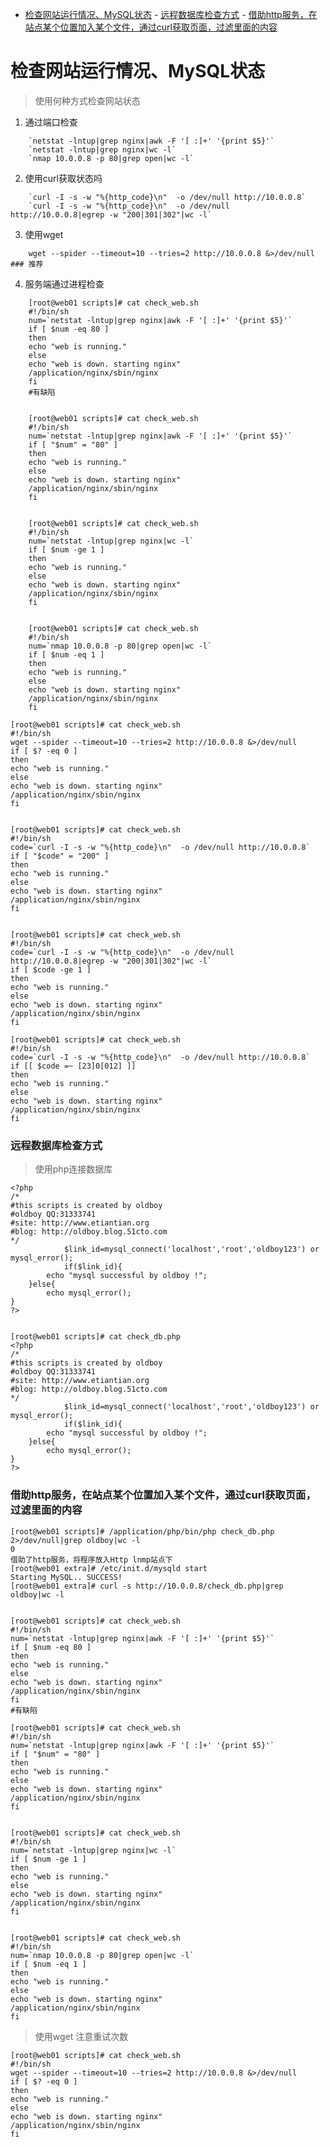 <!-- TOC -->

- [检查网站运行情况、MySQL状态](#%E6%A3%80%E6%9F%A5%E7%BD%91%E7%AB%99%E8%BF%90%E8%A1%8C%E6%83%85%E5%86%B5mysql%E7%8A%B6%E6%80%81)
        - [远程数据库检查方式](#%E8%BF%9C%E7%A8%8B%E6%95%B0%E6%8D%AE%E5%BA%93%E6%A3%80%E6%9F%A5%E6%96%B9%E5%BC%8F)
        - [借助http服务，在站点某个位置加入某个文件，通过curl获取页面，过滤里面的内容](#%E5%80%9F%E5%8A%A9http%E6%9C%8D%E5%8A%A1%E5%9C%A8%E7%AB%99%E7%82%B9%E6%9F%90%E4%B8%AA%E4%BD%8D%E7%BD%AE%E5%8A%A0%E5%85%A5%E6%9F%90%E4%B8%AA%E6%96%87%E4%BB%B6%E9%80%9A%E8%BF%87curl%E8%8E%B7%E5%8F%96%E9%A1%B5%E9%9D%A2%E8%BF%87%E6%BB%A4%E9%87%8C%E9%9D%A2%E7%9A%84%E5%86%85%E5%AE%B9)

<!-- /TOC -->

# 检查网站运行情况、MySQL状态



>使用何种方式检查网站状态

1. 通过端口检查

```
    `netstat -lntup|grep nginx|awk -F '[ :]+' '{print $5}'`
    `netstat -lntup|grep nginx|wc -l`
    `nmap 10.0.0.8 -p 80|grep open|wc -l`
```


2. 使用curl获取状态吗

```
    `curl -I -s -w "%{http_code}\n"  -o /dev/null http://10.0.0.8`
    `curl -I -s -w "%{http_code}\n"  -o /dev/null http://10.0.0.8|egrep -w "200|301|302"|wc -l`
```

3. 使用wget

```
    wget --spider --timeout=10 --tries=2 http://10.0.0.8 &>/dev/null ### 推荐
```

4. 服务端通过进程检查

```
    [root@web01 scripts]# cat check_web.sh
    #!/bin/sh
    num=`netstat -lntup|grep nginx|awk -F '[ :]+' '{print $5}'`
    if [ $num -eq 80 ]
    then
    echo "web is running."
    else
    echo "web is down. starting nginx"
    /application/nginx/sbin/nginx
    fi
    #有缺陷

```

```

    [root@web01 scripts]# cat check_web.sh
    #!/bin/sh
    num=`netstat -lntup|grep nginx|awk -F '[ :]+' '{print $5}'`
    if [ "$num" = "80" ]
    then
    echo "web is running."
    else
    echo "web is down. starting nginx"
    /application/nginx/sbin/nginx
    fi
```
```

    [root@web01 scripts]# cat check_web.sh
    #!/bin/sh
    num=`netstat -lntup|grep nginx|wc -l`
    if [ $num -ge 1 ]
    then
    echo "web is running."
    else
    echo "web is down. starting nginx"
    /application/nginx/sbin/nginx
    fi


    [root@web01 scripts]# cat check_web.sh 
    #!/bin/sh
    num=`nmap 10.0.0.8 -p 80|grep open|wc -l`
    if [ $num -eq 1 ]
    then
    echo "web is running."
    else
    echo "web is down. starting nginx"
    /application/nginx/sbin/nginx
    fi
```

    [root@web01 scripts]# cat check_web.sh
    #!/bin/sh
    wget --spider --timeout=10 --tries=2 http://10.0.0.8 &>/dev/null
    if [ $? -eq 0 ]
    then
    echo "web is running."
    else
    echo "web is down. starting nginx"
    /application/nginx/sbin/nginx
    fi


    [root@web01 scripts]# cat check_web.sh 
    #!/bin/sh
    code=`curl -I -s -w "%{http_code}\n"  -o /dev/null http://10.0.0.8`
    if [ "$code" = "200" ]
    then
    echo "web is running."
    else
    echo "web is down. starting nginx"
    /application/nginx/sbin/nginx
    fi


    [root@web01 scripts]# cat check_web.sh
    #!/bin/sh
    code=`curl -I -s -w "%{http_code}\n"  -o /dev/null http://10.0.0.8|egrep -w "200|301|302"|wc -l`
    if [ $code -ge 1 ]
    then
    echo "web is running."
    else
    echo "web is down. starting nginx"
    /application/nginx/sbin/nginx
    fi

    [root@web01 scripts]# cat check_web.sh 
    #!/bin/sh
    code=`curl -I -s -w "%{http_code}\n"  -o /dev/null http://10.0.0.8`
    if [[ $code =~ [23]0[012] ]]
    then
    echo "web is running."
    else
    echo "web is down. starting nginx"
    /application/nginx/sbin/nginx
    fi

###  远程数据库检查方式
>使用php连接数据库

    <?php
    /* 
    #this scripts is created by oldboy
    #oldboy QQ:31333741
    #site: http://www.etiantian.org
    #blog: http://oldboy.blog.51cto.com
    */
                $link_id=mysql_connect('localhost','root','oldboy123') or mysql_error();
                if($link_id){
            echo "mysql successful by oldboy !";
        }else{
            echo mysql_error();
    }
    ?>


    [root@web01 scripts]# cat check_db.php 
    <?php
    /* 
    #this scripts is created by oldboy
    #oldboy QQ:31333741
    #site: http://www.etiantian.org
    #blog: http://oldboy.blog.51cto.com
    */
                $link_id=mysql_connect('localhost','root','oldboy123') or mysql_error();
                if($link_id){
            echo "mysql successful by oldboy !";
        }else{
            echo mysql_error();
    }
    ?>

###  借助http服务，在站点某个位置加入某个文件，通过curl获取页面，过滤里面的内容

    [root@web01 scripts]# /application/php/bin/php check_db.php 2>/dev/null|grep oldboy|wc -l
    0
    借助了http服务，将程序放入Http lnmp站点下
    [root@web01 extra]# /etc/init.d/mysqld start
    Starting MySQL.. SUCCESS! 
    [root@web01 extra]# curl -s http://10.0.0.8/check_db.php|grep oldboy|wc -l


    [root@web01 scripts]# cat check_web.sh
    #!/bin/sh
    num=`netstat -lntup|grep nginx|awk -F '[ :]+' '{print $5}'`
    if [ $num -eq 80 ]
    then
    echo "web is running."
    else
    echo "web is down. starting nginx"
    /application/nginx/sbin/nginx
    fi
    #有缺陷

    [root@web01 scripts]# cat check_web.sh
    #!/bin/sh
    num=`netstat -lntup|grep nginx|awk -F '[ :]+' '{print $5}'`
    if [ "$num" = "80" ]
    then
    echo "web is running."
    else
    echo "web is down. starting nginx"
    /application/nginx/sbin/nginx
    fi


    [root@web01 scripts]# cat check_web.sh
    #!/bin/sh
    num=`netstat -lntup|grep nginx|wc -l`
    if [ $num -ge 1 ]
    then
    echo "web is running."
    else
    echo "web is down. starting nginx"
    /application/nginx/sbin/nginx
    fi


    [root@web01 scripts]# cat check_web.sh 
    #!/bin/sh
    num=`nmap 10.0.0.8 -p 80|grep open|wc -l`
    if [ $num -eq 1 ]
    then
    echo "web is running."
    else
    echo "web is down. starting nginx"
    /application/nginx/sbin/nginx
    fi

>使用wget  注意重试次数

    [root@web01 scripts]# cat check_web.sh
    #!/bin/sh
    wget --spider --timeout=10 --tries=2 http://10.0.0.8 &>/dev/null
    if [ $? -eq 0 ]
    then
    echo "web is running."
    else
    echo "web is down. starting nginx"
    /application/nginx/sbin/nginx
    fi
